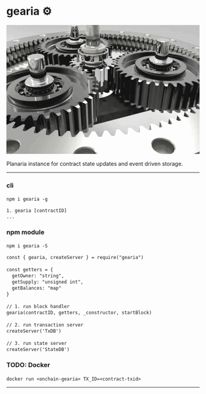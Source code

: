 # gearia ⚙️
![gears](Planetary-gears.gif)

Planaria instance for contract state updates and event driven storage.

___

### cli

`npm i gearia -g`

```
1. gearia [contractID]
...
```

### npm module

`npm i gearia -S`

```
const { gearia, createServer } = require("gearia")

const getters = {
  getOwner: "string",
  getSupply: "unsigned int",
  getBalances: "map"
}

// 1. run block handler
gearia(contractID, getters, _constructor, startBlock)

// 2. run transaction server
createServer('TxDB')

// 3. run state server
createServer('StateDB')

```

### TODO: Docker

`docker run <onchain-gearia> TX_ID=<contract-txid>`  
___
